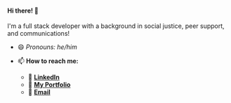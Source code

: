 #### Hi there! 👋
I'm a full stack developer with a background in social justice, peer support, and communications!
- 😄 *Pronouns: he/him*

- 📫 **How to reach me:**
   - 👔 [**LinkedIn**](https://www.linkedin.com/in/aiden-threadgoode)
   - 💼 [**My Portfolio**](https://a-thread.github.io/Aiden-Threadgoode-Portfolio/)
   - 📧 [**Email**](mailto:aiden.threadgoode@gmail.com)
